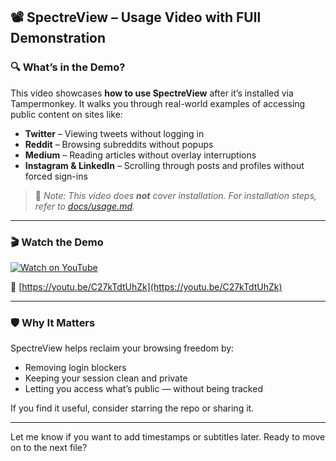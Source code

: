## 📽️ SpectreView – Usage Video with FUll Demonstration

### 🔍 What’s in the Demo?

This video showcases **how to use SpectreView** after it’s installed via Tampermonkey. It walks you through real-world examples of accessing public content on sites like:

* **Twitter** – Viewing tweets without logging in
* **Reddit** – Browsing subreddits without popups
* **Medium** – Reading articles without overlay interruptions
* **Instagram & LinkedIn** – Scrolling through posts and profiles without forced sign-ins

> 🔔 *Note: This video does **not** cover installation. For installation steps, refer to [docs/usage.md](./docs/Temper%20Monkey%20Installation.md).*

---

### 🎬 Watch the Demo

[![Watch on YouTube](https://img.youtube.com/vi/C27kTdtUhZk/0.jpg)](https://youtu.be/C27kTdtUhZk)

🔗 [https://youtu.be/C27kTdtUhZk](https://youtu.be/C27kTdtUhZk)

---

### 🛡️ Why It Matters

SpectreView helps reclaim your browsing freedom by:

* Removing login blockers
* Keeping your session clean and private
* Letting you access what’s public — without being tracked

If you find it useful, consider starring the repo or sharing it.

---

Let me know if you want to add timestamps or subtitles later. Ready to move on to the next file?
